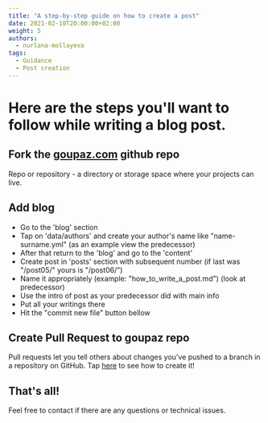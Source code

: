 ```yaml
---
title: "A step-by-step guide on how to create a post"
date: 2021-02-10T20:00:00+02:00
weight: 5
authors:
  - nurlana-mollayeva
tags:
  - Guidance
  - Post creation
---
```

# Here are the steps you'll want to follow while writing a blog post.
## Fork the [goupaz.com](https://github.com/goupaz/goupaz.com) github repo
Repo or repository - a directory or storage space where your projects can live.
## Add blog
* Go to the 'blog' section
* Tap on 'data/authors' and create your author's name like "name-surname.yml" (as an example view the predecessor)
* After that return to the 'blog' and go to the 'content'
* Create post in 'posts' section with subsequent number (if last was "/post05/" yours is "/post06/")
* Name it appropriately (example: "how_to_write_a_post.md") (look at predecessor)
* Use the intro of post as your predecessor did with main info
* Put all your writings there
* Hit the "commit new file" button bellow
## Create Pull Request to goupaz repo
Pull requests let you tell others about changes you've pushed to a branch in a repository on GitHub.
Tap [here](https://docs.github.com/en/github/collaborating-with-issues-and-pull-requests/creating-a-pull-request) to see how to create it!
## That's all! 
Feel free to contact if there are any questions or technical issues.
